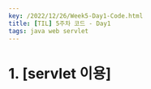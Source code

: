 ```yaml
---
key: /2022/12/26/Week5-Day1-Code.html
title: [TIL] 5주차 코드 - Day1
tags: java web servlet 
---
```


# 1. [servlet 이용]
